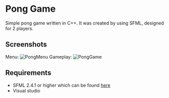 # Pong Game

Simple pong game written in C++. It was created by using SFML, designed for 2 players.

## Screenshots
Menu:
![PongMenu](https://user-images.githubusercontent.com/67965967/117502936-89f2d680-af80-11eb-8363-8d928c7de344.png)
Gameplay:
![PongGame](https://user-images.githubusercontent.com/67965967/117502937-8a8b6d00-af80-11eb-87e8-2d060d2e718d.png)

## Requirements

* SFML 2.4.1 or higher which can be found [here](http://www.sfml-dev.org/)
* Visual studio 
